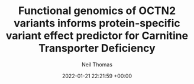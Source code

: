 ---
layout: post
title:  "Functional genomics of OCTN2 variants informs protein-specific variant effect predictor for Carnitine Transporter Deficiency"
date:   2022-01-21 22:21:59 +00:00
image: images/octn2.png
categories: research
author: "Neil Thomas"
authors: "Megan L. Koleske, Gregory McInnes, Julia E. H. Brown, <u>Neil Thomas</u>, ... Yun S. Song, Russ B. Altman, Kathleen M. Giacomini, <i>et al.</i>"
venue: "PNAS"
paper: https://www.pnas.org/doi/10.1073/pnas.2210247119
---